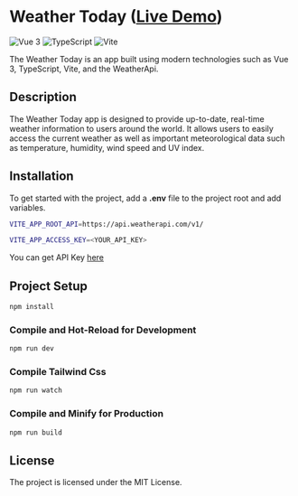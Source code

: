 # Weather Today ([Live Demo](#))

![Vue 3](https://img.shields.io/badge/-Vue%203-blue?style=flat-square&logo=vuedotjs)
![TypeScript](https://badgen.net/badge/-/TypeScript/blue?icon=typescript&label)
![Vite](https://img.shields.io/badge/-Vite-green?style=flat-square&logo=vite)

The Weather Today is an app built using modern technologies such as Vue 3, TypeScript, Vite, and the WeatherApi.

## Description

The Weather Today app is designed to provide up-to-date, real-time weather information to users around the world. It allows users to easily access the current weather as well as important meteorological data such as temperature, humidity, wind speed and UV index.

## Installation

To get started with the project, add a **.env** file to the project root and add variables.

```sh
VITE_APP_ROOT_API=https://api.weatherapi.com/v1/

VITE_APP_ACCESS_KEY=<YOUR_API_KEY>

```

You can get API Key [here](https://www.weatherapi.com/)

## Project Setup

```sh
npm install
```

### Compile and Hot-Reload for Development

```sh
npm run dev
```

### Compile Tailwind Css

```sh
npm run watch
```

### Compile and Minify for Production

```sh
npm run build
```

## License

The project is licensed under the MIT License.

